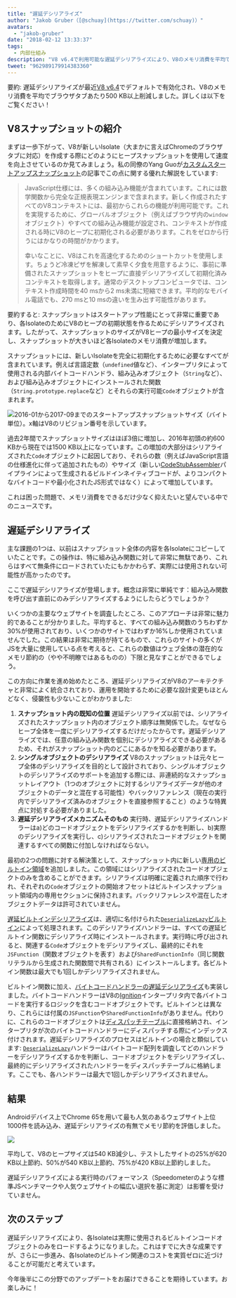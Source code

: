 ```yaml
---
title: "遅延デシリアライズ"
author: "Jakob Gruber（[@schuay](https://twitter.com/schuay)）"
avatars: 
  - "jakob-gruber"
date: "2018-02-12 13:33:37"
tags: 
  - 内部仕組み
description: "V8 v6.4で利用可能な遅延デシリアライズにより、V8のメモリ消費を平均でブラウザタブあたり500 KB以上削減します。"
tweet: "962989179914383360"
---
```

要約: 遅延デシリアライズが最近[V8 v6.4](/blog/v8-release-64)でデフォルトで有効化され、V8のメモリ消費を平均でブラウザタブあたり500 KB以上削減しました。詳しくは以下をご覧ください！

## V8スナップショットの紹介

まずは一歩下がって、V8が新しいIsolate（大まかに言えばChromeのブラウザタブに対応）を作成する際にどのようにヒープスナップショットを使用して速度を向上させているのか見てみましょう。私の同僚のYang Guoが[カスタムスタートアップスナップショット](/blog/custom-startup-snapshots)の記事でこの点に関する優れた解説をしています:

<!--truncate-->
> JavaScript仕様には、多くの組み込み機能が含まれています。これには数学関数から完全な正規表現エンジンまで含まれます。新しく作成されたすべてのV8コンテキストには、最初からこれらの機能が利用可能です。これを実現するために、グローバルオブジェクト（例えばブラウザ内の`window`オブジェクト）やすべての組み込み機能が設定され、コンテキストが作成される時にV8のヒープに初期化される必要があります。これをゼロから行うにはかなりの時間がかかります。
>
> 幸いなことに、V8はこれを高速化するためのショートカットを使用します。ちょうど冷凍ピザを解凍して素早く夕食を用意するように、事前に準備されたスナップショットをヒープに直接デシリアライズして初期化済みコンテキストを取得します。通常のデスクトップコンピュータでは、コンテキスト作成時間を40 msから2 ms未満に短縮できます。平均的なモバイル電話でも、270 msと10 msの違いを生み出す可能性があります。

要約すると: スナップショットはスタートアップ性能にとって非常に重要であり、各IsolateのためにV8のヒープの初期状態を作るためにデシリアライズされます。したがって、スナップショットのサイズがV8ヒープの最小サイズを決定し、スナップショットが大きいほど各Isolateのメモリ消費が増加します。

スナップショットには、新しいIsolateを完全に初期化するために必要なすべてが含まれています。例えば言語定数（`undefined`値など）、インタープリタによって使用される内部バイトコードハンドラ、組み込みオブジェクト（`String`など）、および組み込みオブジェクトにインストールされた関数（`String.prototype.replace`など）とそれらの実行可能`Code`オブジェクトが含まれます。

![2016-01から2017-09までのスタートアップスナップショットサイズ（バイト単位）。x軸はV8のリビジョン番号を示しています。](/_img/lazy-deserialization/startup-snapshot-size.png)

過去2年間でスナップショットサイズはほぼ3倍に増加し、2016年初頭の約600 KBから現在では1500 KB以上になっています。この増加の大部分はシリアライズされた`Code`オブジェクトに起因しており、それらの数（例えばJavaScript言語の仕様進化に伴って追加されたもの）やサイズ（新しい[CodeStubAssembler](/blog/csa)パイプラインによって生成されるビルドインネイティブコードが、よりコンパクトなバイトコードや最小化されたJS形式ではなく）によって増加しています。

これは困った問題で、メモリ消費をできるだけ少なく抑えたいと望んでいる中でのニュースです。

## 遅延デシリアライズ

主な課題の1つは、以前はスナップショット全体の内容を各Isolateにコピーしていたことです。この操作は、特に組み込み関数に対して非常に無駄であり、これらはすべて無条件にロードされていたにもかかわらず、実際には使用されない可能性が高かったのです。

ここで遅延デシリアライズが登場します。概念は非常に単純です：組み込み関数を呼び出す直前にのみデシリアライズするようにしたらどうでしょうか？

いくつかの主要なウェブサイトを調査したところ、このアプローチは非常に魅力的であることが分かりました。平均すると、すべての組み込み関数のうちわずか30%が使用されており、いくつかのサイトではわずか16%しか使用されていませんでした。この結果は非常に期待が持てるもので、これらのサイトの多くがJSを大量に使用している点を考えると、これらの数値はウェブ全体の潜在的なメモリ節約の（やや不明瞭ではあるものの）下限と見なすことができるでしょう。

この方向に作業を進め始めたところ、遅延デシリアライズがV8のアーキテクチャと非常によく統合されており、運用を開始するために必要な設計変更もほとんどなく、侵襲性も少ないことがわかりました:

1. **スナップショット内の既知の位置** 遅延デシリアライズ以前では、シリアライズされたスナップショット内のオブジェクト順序は無関係でした。なぜならヒープ全体を一度にデシリアライズするだけだったからです。遅延デシリアライズでは、任意の組み込み関数を個別にデシリアライズできる必要があるため、それがスナップショット内のどこにあるかを知る必要があります。
2. **シングルオブジェクトのデシリアライズ** V8のスナップショットは元々ヒープ全体のデシリアライズを目的として設計されており、シングルオブジェクトのデシリアライズのサポートを追加する際には、非連続的なスナップショットレイアウト（1つのオブジェクトに対するシリアライズデータが他のオブジェクトのデータと混在する可能性）やバックリファレンス（現在の実行内でデシリアライズ済みのオブジェクトを直接参照すること）のような特異点に対処する必要がありました。
3. **遅延デシリアライズメカニズムそのもの** 実行時、遅延デシリアライズハンドラーはa)どのコードオブジェクトをデシリアライズするかを判断し、b)実際のデシリアライズを実行し、c)シリアライズされたコードオブジェクトを関連するすべての関数に付加しなければならない。

最初の2つの問題に対する解決策として、スナップショット内に新しい[専用のビルトイン領域](https://cs.chromium.org/chromium/src/v8/src/snapshot/snapshot.h?l=55&rcl=f5b1d1d4f29b238ca2f0a13bf3a7b7067854592d)を追加しました。この領域にはシリアライズされたコードオブジェクトのみを含めることができます。シリアライズは明確に定義された順序で行われ、それぞれの`Code`オブジェクトの開始オフセットはビルトインスナップショット領域内の専用セクションに保持されます。バックリファレンスや混在したオブジェクトデータは許可されていません。

[遅延ビルトインデシリアライズ](https://goo.gl/dxkYDZ)は、適切に名付けられた[`DeserializeLazy`ビルトイン](https://cs.chromium.org/chromium/src/v8/src/builtins/x64/builtins-x64.cc?l=1355&rcl=f5b1d1d4f29b238ca2f0a13bf3a7b7067854592d)によって処理されます。このデシリアライズハンドラーは、すべての遅延ビルトイン関数にデシリアライズ時にインストールされます。実行時に呼び出されると、関連する`Code`オブジェクトをデシリアライズし、最終的にそれを`JSFunction`（関数オブジェクトを表す）および`SharedFunctionInfo`（同じ関数リテラルから生成された関数間で共有される）にインストールします。各ビルトイン関数は最大でも1回しかデシリアライズされません。

ビルトイン関数に加え、[バイトコードハンドラーの遅延デシリアライズ](https://goo.gl/QxZBL2)も実装しました。バイトコードハンドラーはV8の[Ignition](/blog/ignition-interpreter)インタープリタ内で各バイトコードを実行するロジックを含むコードオブジェクトです。ビルトインとは異なり、これらには付属の`JSFunction`や`SharedFunctionInfo`がありません。代わりに、これらのコードオブジェクトは[ディスパッチテーブル](https://cs.chromium.org/chromium/src/v8/src/interpreter/interpreter.h?l=94&rcl=f5b1d1d4f29b238ca2f0a13bf3a7b7067854592d)に直接格納され、インタープリタが次のバイトコードハンドラーにディスパッチする際にインデックス付けされます。遅延デシリアライズのプロセスはビルトインの場合と類似しています: [`DeserializeLazy`](https://cs.chromium.org/chromium/src/v8/src/interpreter/interpreter-generator.cc?l=3247&rcl=f5b1d1d4f29b238ca2f0a13bf3a7b7067854592d)ハンドラーはバイトコード配列を調査してどのハンドラーをデシリアライズするかを判断し、コードオブジェクトをデシリアライズし、最終的にデシリアライズされたハンドラーをディスパッチテーブルに格納します。ここでも、各ハンドラーは最大で1回しかデシリアライズされません。

## 結果

Androidデバイス上でChrome 65を用いて最も人気のあるウェブサイト上位1000件を読み込み、遅延デシリアライズの有無でメモリ節約を評価しました。

![](/_img/lazy-deserialization/memory-savings.png)

平均して、V8のヒープサイズは540 KB減少し、テストしたサイトの25%が620 KB以上節約、50%が540 KB以上節約、75%が420 KB以上節約しました。

遅延デシリアライズによる実行時のパフォーマンス（Speedometerのような標準JSベンチマークや人気ウェブサイトの幅広い選択を基に測定）は影響を受けていません。

## 次のステップ

遅延デシリアライズにより、各Isolateは実際に使用されるビルトインコードオブジェクトのみをロードするようになりました。これはすでに大きな成果ですが、さらに一歩進み、各Isolateのビルトイン関連のコストを実質ゼロに近づけることが可能だと考えています。

今年後半にこの分野でのアップデートをお届けできることを期待しています。お楽しみに！
